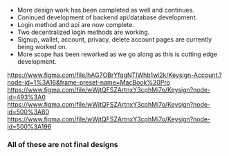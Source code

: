 * More design work has been completed as well and continues.
* Coninued development of backend api/database development.
* Login method and api are now complete.
* Two decentralized login methods are working.
* Signup, wallet, account, privacy, delete account pages are currently being worked on.
* More scope has been reworked as we go along as this is cutting edge development.

https://www.figma.com/file/hAG7OBrYfqgNTIWhb1wl2k/Keysign-Account.?node-id=1%3A16&frame-preset-name=MacBook%20Pro
https://www.figma.com/file/wWjtQFSZArtnxY3cphMi7o/Keysign?node-id=493%3A0
https://www.figma.com/file/wWjtQFSZArtnxY3cphMi7o/Keysign?node-id=500%3A80
https://www.figma.com/file/wWjtQFSZArtnxY3cphMi7o/Keysign?node-id=500%3A196

### All of these are not final designs
